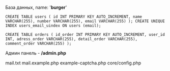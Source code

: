 База данных, name: '**burger**'

`CREATE TABLE users
(
    id INT PRIMARY KEY AUTO_INCREMENT,
    name VARCHAR(255),
    number VARCHAR(255),
    email VARCHAR(255)
);
CREATE UNIQUE INDEX users_email_uindex ON users (email);
`

`CREATE TABLE orders
(
    id_order INT PRIMARY KEY AUTO_INCREMENT,
    user_id INT,
    adress_order VARCHAR(255),
    detail_order VARCHAR(255),
    comment_order VARCHAR(255)
);`

Админ панель - **/admin.php**


mail.txt
mail.example.php
example-captcha.php
core/config.php